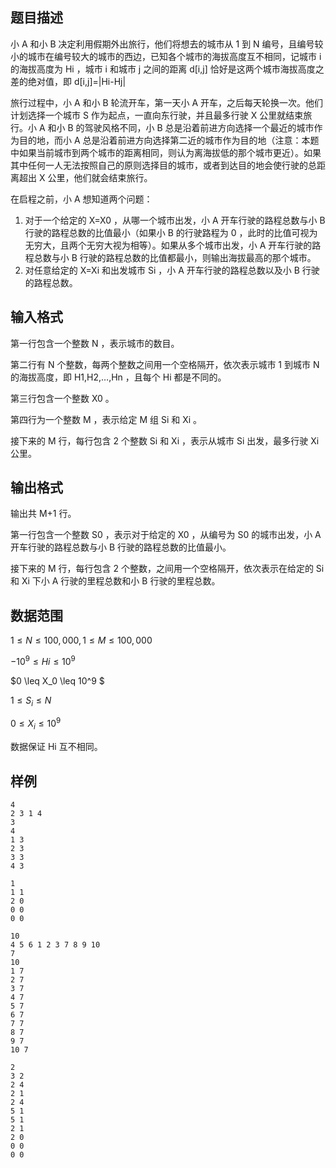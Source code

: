 ## 题目描述


小 A 和小 B 决定利用假期外出旅行，他们将想去的城市从 1 到 N 编号，且编号较小的城市在编号较大的城市的西边，已知各个城市的海拔高度互不相同，记城市 i 的海拔高度为 Hi ，城市 i 和城市 j 之间的距离 d[i,j] 恰好是这两个城市海拔高度之差的绝对值，即 d[i,j]=|Hi-Hj|

旅行过程中，小 A 和小 B 轮流开车，第一天小 A 开车，之后每天轮换一次。他们计划选择一个城市 S 作为起点，一直向东行驶，并且最多行驶 X 公里就结束旅行。小 A 和小 B 的驾驶风格不同，小 B 总是沿着前进方向选择一个最近的城市作为目的地，而小 A 总是沿着前进方向选择第二近的城市作为目的地（注意：本题中如果当前城市到两个城市的距离相同，则认为离海拔低的那个城市更近）。如果其中任何一人无法按照自己的原则选择目的城市，或者到达目的地会使行驶的总距离超出 X 公里，他们就会结束旅行。

在启程之前，小 A 想知道两个问题：

1. 对于一个给定的 X=X0 ，从哪一个城市出发，小 A 开车行驶的路程总数与小 B 行驶的路程总数的比值最小（如果小 B 的行驶路程为 0 ，此时的比值可视为无穷大，且两个无穷大视为相等）。如果从多个城市出发，小 A 开车行驶的路程总数与小 B 行驶的路程总数的比值都最小，则输出海拔最高的那个城市。
2. 对任意给定的 X=Xi 和出发城市 Si ，小 A 开车行驶的路程总数以及小 B 行驶的路程总数。


## 输入格式

第一行包含一个整数 N ，表示城市的数目。

第二行有 N 个整数，每两个整数之间用一个空格隔开，依次表示城市 1 到城市 N 的海拔高度，即 H1,H2,…,Hn ，且每个 Hi 都是不同的。

第三行包含一个整数 X0 。

第四行为一个整数 M ，表示给定 M 组 Si 和 Xi 。

接下来的 M 行，每行包含 2 个整数 Si 和 Xi ，表示从城市 Si 出发，最多行驶 Xi 公里。


## 输出格式

输出共 M+1 行。

第一行包含一个整数 S0 ，表示对于给定的 X0 ，从编号为 S0 的城市出发，小 A 开车行驶的路程总数与小 B 行驶的路程总数的比值最小。

接下来的 M 行，每行包含 2 个整数，之间用一个空格隔开，依次表示在给定的 Si 和 Xi 下小 A 行驶的里程总数和小 B 行驶的里程总数。


## 数据范围

$1 \leq N \leq 100,000,1 \leq M \leq 100,000$

$-10^9 \leq Hi \leq 10^9$

$0 \leq X_0 \leq 10^9 $

$1 \leq S_i \leq N$

$0 \leq X_i \leq 10^9$

数据保证 Hi 互不相同。

## 样例

```input1
4
2 3 1 4
3
4
1 3
2 3
3 3
4 3
```

```output1
1
1 1
2 0
0 0
0 0
```

```input2
10
4 5 6 1 2 3 7 8 9 10
7
10
1 7
2 7
3 7
4 7
5 7
6 7
7 7
8 7
9 7
10 7
```

```output2
2
3 2
2 4
2 1
2 4
5 1
5 1
2 1
2 0
0 0
0 0
```
